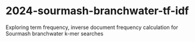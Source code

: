 # 2024-sourmash-branchwater-tf-idf
Exploring term frequency, inverse document frequency calculation for Sourmash branchwater k-mer searches
